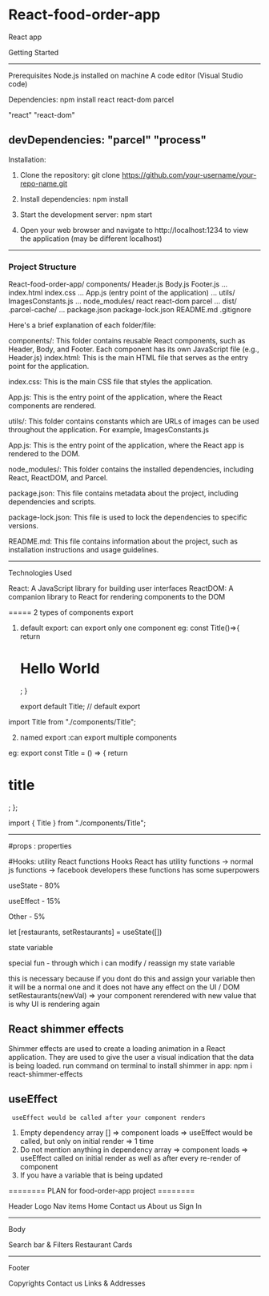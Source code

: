 # React-food-order-app
React app


Getting Started

-------------------------
Prerequisites
Node.js installed on machine
A code editor (Visual Studio code)

Dependencies:
npm install react react-dom parcel

"react"
"react-dom"

 devDependencies:
 "parcel" 
 "process"
--------------------------------
Installation:

1. Clone the repository: git clone https://github.com/your-username/your-repo-name.git

2. Install dependencies: npm install 

3. Start the development server: npm start

4. Open your web browser and navigate to http://localhost:1234 to view the application (may be different localhost)

--------------------------------
### Project Structure

React-food-order-app/
components/
Header.js
Body.js
Footer.js
...
index.html
index.css
...
App.js (entry point of the application)
...
utils/
ImagesConstants.js
...
node_modules/
 react
 react-dom
 parcel
...
dist/
.parcel-cache/
...
package.json
package-lock.json
README.md
.gitignore

Here's a brief explanation of each folder/file:

components/: This folder contains reusable React components, such as Header, Body, and Footer. Each component has its own JavaScript file (e.g., Header.js) 
index.html: This is the main HTML file that serves as the entry point for the application.

index.css: This is the main CSS file that styles the application. 

App.js: This is the entry point of the application, where the React components are rendered. 

utils/: This folder contains constants  which are URLs of images can be used throughout the application. For example, ImagesConstants.js

App.js: This is the entry point of the application, where the React app is rendered to the DOM.

node_modules/: This folder contains the installed dependencies, including React, ReactDOM, and Parcel.

package.json: This file contains metadata about the project, including dependencies and scripts.

package-lock.json: This file is used to lock the dependencies to specific versions.

README.md: This file contains information about the project, such as installation instructions and usage guidelines.


-------------------------
Technologies Used

React: A JavaScript library for building user interfaces
ReactDOM: A companion library to React for rendering components to the DOM


===== 2 types of components export

1. default export: can export only one component
eg:
 const Title()=>{
    return <h1>Hello World</h1>;
    }

    export default Title; // default export

import Title from "./components/Title";

2. named export :can export multiple components

eg:
export const Title = () => {
    return <h1>title</h1>;
    };

import { Title } from "./components/Title";

----------------------
#props : properties

#Hooks: utility React functions
Hooks
React has utility functions -> normal js functions -> facebook developers
these functions has some superpowers

useState - 80%

useEffect - 15%

Other - 5%

let [restaurants, setRestaurants] = useState([])

state variable

special fun - through which i can modify / reassign my state variable

this is necessary because if you dont do this and assign your variable then it will be a normal one and it does not have any effect on the UI / DOM
setRestaurants(newVal) => your component rerendered with new value that is why UI is rendering again


## React shimmer effects
Shimmer effects are used to create a loading animation in a React application. They are used to give the user a visual indication that the data is being loaded.
 run command on terminal to install shimmer in app:
 npm i react-shimmer-effects

 ## useEffect 
     useEffect would be called after your component renders
     
  1) Empty dependency array [] => component loads => useEffect would be called, but only on initial render => 1 time
  2) Do not mention anything in dependency array => component loads => useEffect called on initial render as well as after every re-render of component
  3) If you have a variable that is being updated


======== PLAN for food-order-app project ========

Header
Logo
Nav items
Home
Contact us
About us
Sign In

------- 
Body

Search bar & Filters
Restaurant Cards

---------
Footer

Copyrights
Contact us
Links & Addresses
